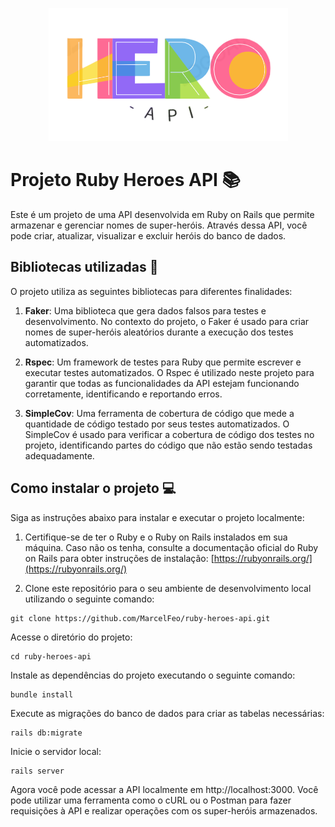 <p align="center">
  <img src="logo-hero-api.png" alt="Descrição da imagem">
</p>


# Projeto Ruby Heroes API 📚

Este é um projeto de uma API desenvolvida em Ruby on Rails que permite armazenar e gerenciar nomes de super-heróis. Através dessa API, você pode criar, atualizar, visualizar e excluir heróis do banco de dados.

## Bibliotecas utilizadas 🧰

O projeto utiliza as seguintes bibliotecas para diferentes finalidades:

1. **Faker**: Uma biblioteca que gera dados falsos para testes e desenvolvimento. No contexto do projeto, o Faker é usado para criar nomes de super-heróis aleatórios durante a execução dos testes automatizados.

2. **Rspec**: Um framework de testes para Ruby que permite escrever e executar testes automatizados. O Rspec é utilizado neste projeto para garantir que todas as funcionalidades da API estejam funcionando corretamente, identificando e reportando erros.

3. **SimpleCov**: Uma ferramenta de cobertura de código que mede a quantidade de código testado por seus testes automatizados. O SimpleCov é usado para verificar a cobertura de código dos testes no projeto, identificando partes do código que não estão sendo testadas adequadamente.

## Como instalar o projeto 💻

Siga as instruções abaixo para instalar e executar o projeto localmente:

1. Certifique-se de ter o Ruby e o Ruby on Rails instalados em sua máquina. Caso não os tenha, consulte a documentação oficial do Ruby on Rails para obter instruções de instalação: [https://rubyonrails.org/](https://rubyonrails.org/)

2. Clone este repositório para o seu ambiente de desenvolvimento local utilizando o seguinte comando:

```shell
git clone https://github.com/MarcelFeo/ruby-heroes-api.git
```

Acesse o diretório do projeto:

```shell
cd ruby-heroes-api
```
Instale as dependências do projeto executando o seguinte comando:

```shell
bundle install
```

Execute as migrações do banco de dados para criar as tabelas necessárias:

```shell
rails db:migrate
```

Inicie o servidor local:

```shell
rails server
```

Agora você pode acessar a API localmente em http://localhost:3000. Você pode utilizar uma ferramenta como o cURL ou o Postman para fazer requisições à API e realizar operações com os super-heróis armazenados.




